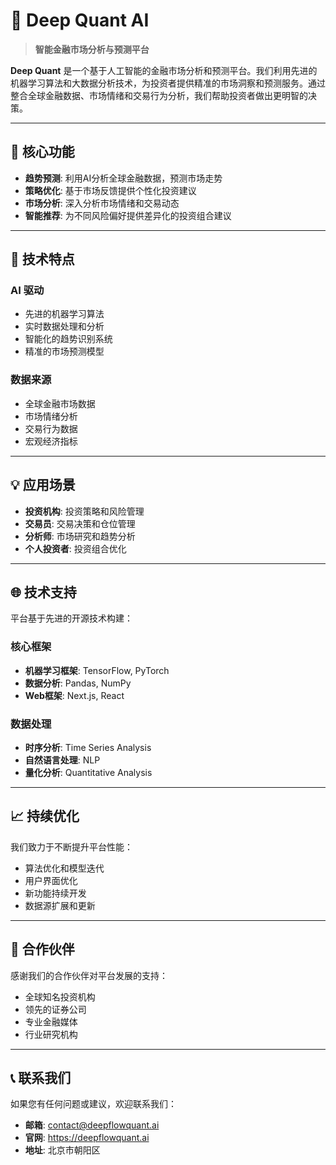 # 🌟 Deep Quant AI

> **智能金融市场分析与预测平台**

**Deep Quant** 是一个基于人工智能的金融市场分析和预测平台。我们利用先进的机器学习算法和大数据分析技术，为投资者提供精准的市场洞察和预测服务。通过整合全球金融数据、市场情绪和交易行为分析，我们帮助投资者做出更明智的决策。

---

## 🎯 核心功能

- **趋势预测**: 利用AI分析全球金融数据，预测市场走势
- **策略优化**: 基于市场反馈提供个性化投资建议
- **市场分析**: 深入分析市场情绪和交易动态
- **智能推荐**: 为不同风险偏好提供差异化的投资组合建议

---

## 🔮 技术特点

### AI 驱动
- 先进的机器学习算法
- 实时数据处理和分析
- 智能化的趋势识别系统
- 精准的市场预测模型

### 数据来源
- 全球金融市场数据
- 市场情绪分析
- 交易行为数据
- 宏观经济指标

---

## 💡 应用场景

- **投资机构**: 投资策略和风险管理
- **交易员**: 交易决策和仓位管理
- **分析师**: 市场研究和趋势分析
- **个人投资者**: 投资组合优化

---

## 🌐 技术支持

平台基于先进的开源技术构建：

### 核心框架
- **机器学习框架**: TensorFlow, PyTorch
- **数据分析**: Pandas, NumPy
- **Web框架**: Next.js, React

### 数据处理
- **时序分析**: Time Series Analysis
- **自然语言处理**: NLP
- **量化分析**: Quantitative Analysis

---

## 📈 持续优化

我们致力于不断提升平台性能：

- 算法优化和模型迭代
- 用户界面优化
- 新功能持续开发
- 数据源扩展和更新

---

## 🤝 合作伙伴

感谢我们的合作伙伴对平台发展的支持：

- 全球知名投资机构
- 领先的证券公司
- 专业金融媒体
- 行业研究机构

---

## 📞 联系我们

如果您有任何问题或建议，欢迎联系我们：

- **邮箱**: contact@deepflowquant.ai
- **官网**: https://deepflowquant.ai
- **地址**: 北京市朝阳区
